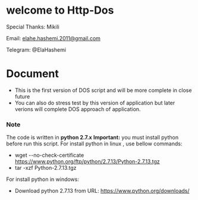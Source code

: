 # welcome to Http-Dos
Special Thanks: Mikili

Email: elahe.hashemi.2011@gmail.com

Telegram: @ElaHashemi



# Document

  - This is the first version of DOS script and will be more complete in close future 
  - You can also do stress test by this version of application but later verions will complete DOS approach of application.


### Note

The code is written in **python 2.7.x**
**Important:** you must install python before run this script.
  For install python in linux , use bellow commands:
-  wget --no-check-certificate https://www.python.org/ftp/python/2.7.13/Python-2.7.13.tgz
- tar -xzf Python-2.7.13.tgz

For install python in windows:

- Download python 2.7.13 from URL: https://www.python.org/downloads/